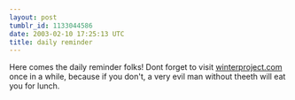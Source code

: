 ```yaml
---
layout: post
tumblr_id: 1133044586
date: 2003-02-10 17:25:13 UTC
title: daily reminder
---
```


Here comes the daily reminder folks! Dont forget to visit <a href="http://www.winterproject.com" target="_blank">winterproject.com</a> once in a while, because if you don't, a very evil man without theeth will eat you for lunch.
